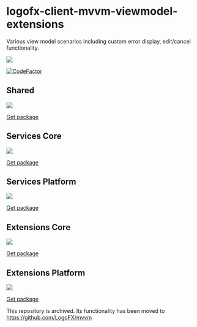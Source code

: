 # logofx-client-mvvm-viewmodel-extensions
Various view model scenarios including custom error display, edit/cancel functionality.

<img src=https://ci.appveyor.com/api/projects/status/github/logofx/logofx-client-mvvm-viewmodel-extensions>

[![CodeFactor](https://www.codefactor.io/repository/github/logofx/logofx-client-mvvm-viewmodel-extensions/badge)](https://www.codefactor.io/repository/github/logofx/logofx-client-mvvm-viewmodel-extensions)

## Shared

<img src=https://img.shields.io/nuget/dt/LogoFX.Client.Mvvm.ViewModel.Shared>

[Get package](https://www.nuget.org/packages/LogoFX.Client.Mvvm.ViewModel.Shared)

## Services Core

<img src=https://img.shields.io/nuget/dt/LogoFX.Client.Mvvm.ViewModel.Services.Core>

[Get package](https://www.nuget.org/packages/LogoFX.Client.Mvvm.ViewModel.Services.Core)

## Services Platform

<img src=https://img.shields.io/nuget/dt/LogoFX.Client.Mvvm.ViewModel.Services>

[Get package](https://www.nuget.org/packages/LogoFX.Client.Mvvm.ViewModel.Services)

## Extensions Core

<img src=https://img.shields.io/nuget/dt/LogoFX.Client.Mvvm.ViewModel.Extensions.Core>

[Get package](https://www.nuget.org/packages/LogoFX.Client.Mvvm.ViewModel.Extensions.Core)

## Extensions Platform

<img src=https://img.shields.io/nuget/dt/LogoFX.Client.Mvvm.ViewModel.Extensions>

[Get package](https://www.nuget.org/packages/LogoFX.Client.Mvvm.ViewModel.Extensions)

This repository is archived. Its functionality has been moved to https://github.com/LogoFX/mvvm

